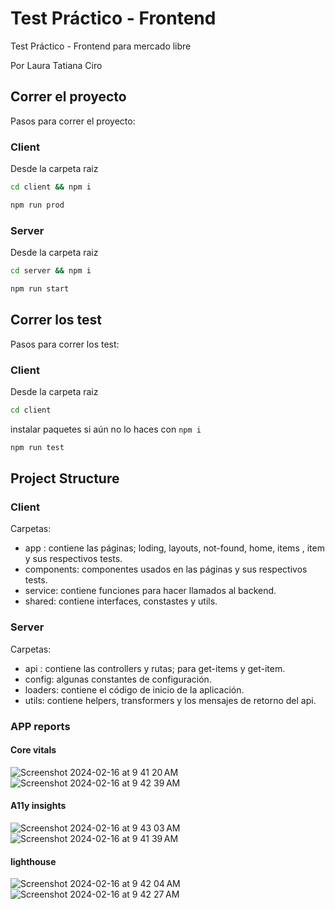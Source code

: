# Test Práctico - Frontend

Test Práctico - Frontend para mercado libre

Por Laura Tatiana Ciro

## Correr el proyecto

Pasos para correr el proyecto:

### Client

Desde la carpeta raiz

```bash
cd client && npm i
```

```bash
npm run prod
```

### Server

Desde la carpeta raiz

```bash
cd server && npm i
```

```bash
npm run start
```

## Correr los test

Pasos para correr los test:

### Client

Desde la carpeta raiz

```bash
cd client
```

instalar paquetes si aún no lo haces con `npm i`

```bash
npm run test
```

## Project Structure

### Client

Carpetas:

- app : contiene las páginas; loding, layouts, not-found, home, items , item y sus respectivos tests.
- components: componentes usados en las páginas y sus respectivos tests.
- service: contiene funciones para hacer llamados al backend.
- shared: contiene interfaces, constastes y utils.

### Server

Carpetas:

- api : contiene las controllers y rutas; para get-items y get-item.
- config: algunas constantes de configuración.
- loaders: contiene el código de inicio de la aplicación.
- utils: contiene helpers, transformers y los mensajes de retorno del api.

### APP reports

#### Core vitals
![Screenshot 2024-02-16 at 9 41 20 AM](https://github.com/ltciro/mercado-libre-test/assets/26748227/620aba14-3132-490a-ba4c-cbb0fbb3c9ff)
![Screenshot 2024-02-16 at 9 42 39 AM](https://github.com/ltciro/mercado-libre-test/assets/26748227/ffe9d948-c6af-4b04-929c-0f500d88eba5)
#### A11y insights 
![Screenshot 2024-02-16 at 9 43 03 AM](https://github.com/ltciro/mercado-libre-test/assets/26748227/d39a1cf5-1dae-4ac2-bf62-907bb15667bb)
![Screenshot 2024-02-16 at 9 41 39 AM](https://github.com/ltciro/mercado-libre-test/assets/26748227/ec07b0f8-17c6-4e7c-8b90-223e61bec48c)
#### lighthouse
![Screenshot 2024-02-16 at 9 42 04 AM](https://github.com/ltciro/mercado-libre-test/assets/26748227/df1bc839-5b70-4570-af21-9949e5bc2286)
![Screenshot 2024-02-16 at 9 42 27 AM](https://github.com/ltciro/mercado-libre-test/assets/26748227/238d28e3-ec44-4e79-9a98-c0defac04d59)

